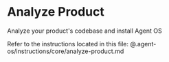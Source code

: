 # Analyze Product

Analyze your product's codebase and install Agent OS

Refer to the instructions located in this file:
@.agent-os/instructions/core/analyze-product.md